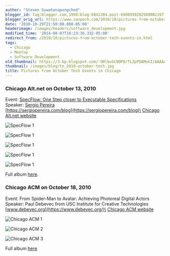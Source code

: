 ```yaml
---
author: "Steven Suwatanapongched"
blogger_id: tag:blogger.com,1999:blog-6841384.post-6908950202589082197
blogger_orig_url: https://www.sunpech.com/2010/10/pictures-from-october-tech-events-in.html
date: '2010-10-29T21:50:00.000-05:00'
headerimage: /images/headers/software_development.jpg
modified_time: '2014-08-07T16:23:36.332-05:00'
redirect_from: /2010/10/pictures-from-october-tech-events-in.html
tags:
  - Chicago
  - Meetup
  - Software Development
old_thumbnail: https://3.bp.blogspot.com/-O0lbvGCN9P0/TLZpPDAMokI/AAAAAAAAa1Y/p3lDcp2iYAk/s800/IMG_3133.jpg
thumbnail: /images/blog/tn_2010-october-tech.jpg
title: Pictures from October Tech Events in Chicago
---
```



### Chicago Alt.net on October 13, 2010

Event: [SpecFlow: One Step closer to Executable Specifications](https://chicagoalt.net/event/october-2010-meeting-specflow--one-step-closer-to-executable-specifications)\
Speaker: [Sergio Pereira](https://twitter.com/sergiopereira)\
[https://sergiopereira.com/blog](https://sergiopereira.com/blog)\
[Chicago Alt.net website](https://chicagoalt.net/)

![SpecFlow 1](/images/blog/IMG_3133.jpg)

![SpecFlow 1](/images/blog/IMG_3135.jpg)

![SpecFlow 1](/images/blog/IMG_3136.jpg)

![SpecFlow 1](/images/blog/IMG_3139.jpg)

![SpecFlow 1](/images/blog/IMG_3141.jpg)

Full album [here](https://photos.app.goo.gl/myztJ34qe254Uyoq5).

### Chicago ACM on October 18, 2010

Event: From Spider-Man to Avatar: Achieving Photoreal Digital Actors\
Speaker: Paul Debevec from USC Institute for Creative Technologies \
[www.debevec.org](https://www.debevec.org/)\
[Chicago ACM website](https://www.chicagoacm.org/)

![Chicago ACM 1](/images/blog/IMG_20101018_170343.jpg)

![Chicago ACM 2](/images/blog/IMG_20101018_170417.jpg)

![Chicago ACM 3](/images/blog/IMG_20101018_170844.jpg)

Full album [here](https://photos.app.goo.gl/6g84qcuATCG5M7w96)